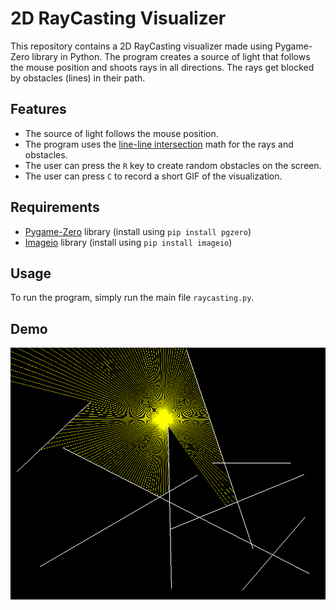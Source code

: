 # 2D RayCasting Visualizer

This repository contains a 2D RayCasting visualizer made using Pygame-Zero library in Python. The program creates a source of light that follows the mouse position and shoots rays in all directions. The rays get blocked by obstacles (lines) in their path.

## Features

- The source of light follows the mouse position.
- The program uses the [line-line intersection](https://en.wikipedia.org/wiki/Line%E2%80%93line_intersection) math for the rays and obstacles.
- The user can press the `R` key to create random obstacles on the screen.
- The user can press `C` to record a short GIF of the visualization.

## Requirements

- [Pygame-Zero](https://pygame-zero.readthedocs.io/en/stable/) library (install using `pip install pgzero`)
- [Imageio](https://imageio.readthedocs.io/en/stable/reference/index.html) library (install using `pip install imageio`)

## Usage

To run the program, simply run the main file `raycasting.py`.

## Demo

![Demo](/records/simulation_1675259931.gif)
